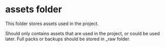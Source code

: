 ﻿# assets folder

This folder stores assets used in the project.

Should only contains assets that are used in the project, or could be used later.
Full packs or backups should be stored in _raw folder.
